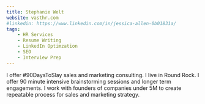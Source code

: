 ```yaml
---
title: Stephanie Welt
website: vasthr.com
#linkedin: https://www.linkedin.com/in/jessica-allen-0b01831a/
tags: 
    - HR Services
    - Resume Writing
    - LinkedIn Optimzation
    - SEO
    - Interview Prep
---
```


I offer #90DaysToSlay sales and marketing consulting. I live in Round Rock. I offer 90 minute intensive brainstorming sessions and longer term engagements. I work with founders of companies under 5M to create repeatable process for sales and marketing strategy.